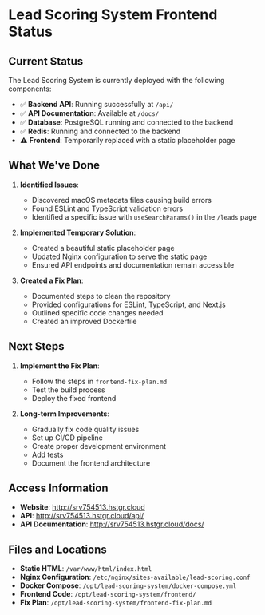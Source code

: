 # Lead Scoring System Frontend Status

## Current Status

The Lead Scoring System is currently deployed with the following components:

- ✅ **Backend API**: Running successfully at `/api/`
- ✅ **API Documentation**: Available at `/docs/`
- ✅ **Database**: PostgreSQL running and connected to the backend
- ✅ **Redis**: Running and connected to the backend
- ⚠️ **Frontend**: Temporarily replaced with a static placeholder page

## What We've Done

1. **Identified Issues**:
   - Discovered macOS metadata files causing build errors
   - Found ESLint and TypeScript validation errors
   - Identified a specific issue with `useSearchParams()` in the `/leads` page

2. **Implemented Temporary Solution**:
   - Created a beautiful static placeholder page
   - Updated Nginx configuration to serve the static page
   - Ensured API endpoints and documentation remain accessible

3. **Created a Fix Plan**:
   - Documented steps to clean the repository
   - Provided configurations for ESLint, TypeScript, and Next.js
   - Outlined specific code changes needed
   - Created an improved Dockerfile

## Next Steps

1. **Implement the Fix Plan**:
   - Follow the steps in `frontend-fix-plan.md`
   - Test the build process
   - Deploy the fixed frontend

2. **Long-term Improvements**:
   - Gradually fix code quality issues
   - Set up CI/CD pipeline
   - Create proper development environment
   - Add tests
   - Document the frontend architecture

## Access Information

- **Website**: http://srv754513.hstgr.cloud
- **API**: http://srv754513.hstgr.cloud/api/
- **API Documentation**: http://srv754513.hstgr.cloud/docs/

## Files and Locations

- **Static HTML**: `/var/www/html/index.html`
- **Nginx Configuration**: `/etc/nginx/sites-available/lead-scoring.conf`
- **Docker Compose**: `/opt/lead-scoring-system/docker-compose.yml`
- **Frontend Code**: `/opt/lead-scoring-system/frontend/`
- **Fix Plan**: `/opt/lead-scoring-system/frontend-fix-plan.md` 